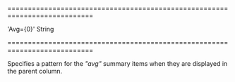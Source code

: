 ===========================================================================
<!--default-->'Avg={0}'<!--/default-->
<!--type-->String<!--/type-->
===========================================================================

<!--shortDescription-->
Specifies a pattern for the *"avg"* summary items when they are displayed in the parent column.
<!--/shortDescription-->

<!--fullDescription-->

<!--/fullDescription-->